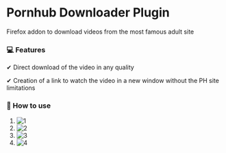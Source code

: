 # Pornhub Downloader Plugin
Firefox addon to download videos from the most famous adult site

 ### 💻 Features
 ✔ Direct download of the video in any quality
 
 ✔ Creation of a link to watch the video in a new window without the PH site limitations
 
 ### 📜 How to use
 1) ![1](https://i.imgur.com/hiH1m9a.png)
 2) ![2](https://i.imgur.com/QwCEKth.png)
 3) ![3](https://i.imgur.com/ToqD8iE.png)
 4) ![4](https://i.imgur.com/QYqhjvl.png)
